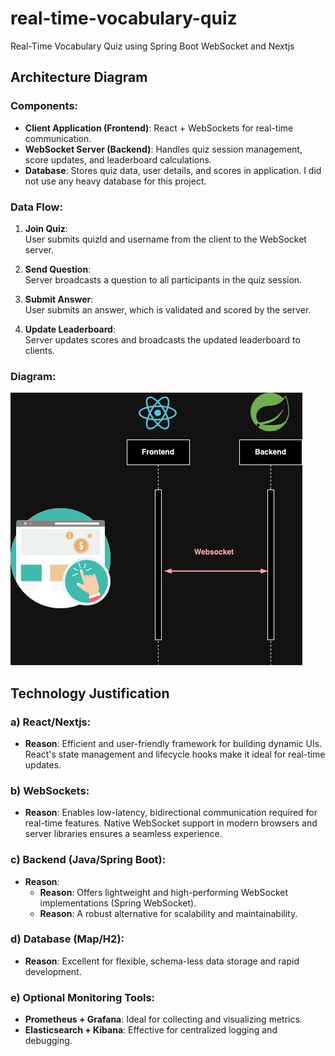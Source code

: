 # real-time-vocabulary-quiz
Real-Time Vocabulary Quiz using Spring Boot WebSocket and Nextjs

## Architecture Diagram

### Components:
- **Client Application (Frontend)**: React + WebSockets for real-time communication.
- **WebSocket Server (Backend)**: Handles quiz session management, score updates, and leaderboard calculations.
- **Database**: Stores quiz data, user details, and scores in application. I did not use any heavy database for this project. 

### Data Flow:
1. **Join Quiz**:  
   User submits quizId and username from the client to the WebSocket server.

2. **Send Question**:  
   Server broadcasts a question to all participants in the quiz session.

3. **Submit Answer**:  
   User submits an answer, which is validated and scored by the server.

4. **Update Leaderboard**:  
   Server updates scores and broadcasts the updated leaderboard to clients.

### Diagram:

![alt text](https://github.com/sheikhimtiaz/real-time-vocabulary-quiz/blob/main/ArchitecturalOverview.jpg?raw=true)

## Technology Justification

### a) React/Nextjs:
- **Reason**: Efficient and user-friendly framework for building dynamic UIs. React's state management and lifecycle hooks make it ideal for real-time updates.

### b) WebSockets:
- **Reason**: Enables low-latency, bidirectional communication required for real-time features. Native WebSocket support in modern browsers and server libraries ensures a seamless experience.

### c) Backend (Java/Spring Boot):
- **Reason**:
  - **Reason**: Offers lightweight and high-performing WebSocket implementations (Spring WebSocket).
  - **Reason**: A robust alternative for scalability and maintainability.

### d) Database (Map/H2):
- **Reason**: Excellent for flexible, schema-less data storage and rapid development.

### e) Optional Monitoring Tools:
- **Prometheus + Grafana**: Ideal for collecting and visualizing metrics.
- **Elasticsearch + Kibana**: Effective for centralized logging and debugging.


